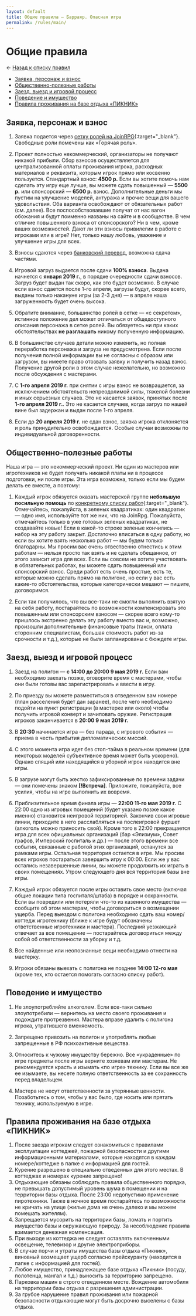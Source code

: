 ```yaml
---
layout: default
title: Общие правила — Барраяр. Опасная игра
permalink: /rules/main/
---
```


# Общие правила

&larr; [Назад к списку правил](/rules/)

- [Заявка, персонаж и взнос](/rules/main/#Заявка-персонаж-и-взнос)
- [Общественно-полезные работы](/rules/main/#Общественно-полезные-работы)
- [Заезд, выезд и игровой процесс](/rules/main/#Заезд-выезд-и-игровой-процесс)
- [Поведение и имущество](/rules/main/#Поведение-и-имущество)
- [Правила проживания на базе отдыха «ПИКНИК»](/rules/main/#Правила-проживания-на-базе-отдыха-ПИКНИК)

## Заявка, персонаж и взнос

1. Заявка подается через [сетку ролей на JoinRPG](https://joinrpg.ru/429/roles){:target="_blank"}. Свободные роли помечены как «Горячая роль».

2. Проект полностью некоммерческий, организаторы не получают никакой прибыли. Сбор взносов осуществляется для централизованной оплаты проживания игрока, расходных материалов и реквизита, которым игрок прямо или косвенно пользуется. Стандартный взнос: __4500 р.__ Если вы хотите помочь нам сделать эту игру еще лучше, вы можете сдать повышенный — __5500 р.__ или спонсорский — __6500 р.__ взнос. Дополнительные деньги мы пустим на улучшение моделей, антуража и прочие вещи для вашего удовольствия. Оба варианта освобождают от обязательных работ (см. далее). Все поспособствовавшие получат от нас вагон обожания и будут поименно названы на сайте и в сообществе. В чем отличие повышенного взноса от спонсорского? Ни в чем, кроме ваших возможностей. Дают ли эти взносы привилегии в работе с игроками или в игре? Нет, только нашу любовь, уважение и улучшение игры для всех.

3. Взносы сдаются через [банковский перевод](/org/), возможна сдача частями.

4. Игровой загруз выдается после сдачи __100% взноса__. Выдача начнется с __января 2019 г.__, в порядке очередности сдачи взносов. Загруз будет выдан так скоро, как это будет возможно. В случае если взнос сдается после 1-го апреля, загрузы будут, скорее всего, выданы только накануне игры (за 2-3 дня) — в апреле наша загруженность будет очень высока.

5. Обратите внимание, большинство ролей в сетке — «с секретом», истинное положение дел может отличаться от общедоступного описания персонажа в сетке ролей. Вы обязуетесь ни при каких обстоятельствах __не разглашать__ никому полученную информацию.

6. В большинстве случаев детали можно изменить, но полная переработка персонажа и загруза не предусмотрена. Если после получения полной информации вы не согласны с образом или загрузом, вы имеете право отозвать заявку и получить назад взнос. Получение другой роли в этом случае нежелательно, но возможно после обсуждения с мастерами.

7. С __1-го апреля 2019 г.__ при снятии с игры взнос не возвращается, за исключением обстоятельств непреодолимой силы, тяжелой болезни и иных серьезных случаев. Это не касается заявок, принятых после __1-го апреля 2019 г.__. Это не касается случаев, когда загруз по нашей вине был задержан и выдан после 1-го апреля.

8. Если до __20 апреля 2019 г.__ не сдан взнос, заявка игрока отклоняется и роль принудительно освобождается. Особые случаи возможны по индивидуальной договоренности.

## Общественно-полезные работы

Наша игра — это некоммерческий проект. Ни один из мастеров или игротехников не будет получать никакой платы ни в процессе подготовки, ни после игры. Эта игра возможна, только если мы будем делать ее вместе, а поэтому:

1. Каждый игрок обязуется оказать мастерской группе __небольшую посильную помощь__ по [конкретному списку работ](https://docs.google.com/spreadsheets/d/1MgMqavlp3X-_QhUx-ALAQDPUvBXwT3OEf8bv9mwEJDA/edit?usp=sharing){:target="_blank"}. Отмечайтесь, пожалуйста, в зеленых квадратиках: один квадратик — одно имя, используйте тот же ник, что на JoinRpg. Пожалуйста, отмечайтесь только в уже готовых зеленых квадратиках, не создавайте новые! Если в какой-то строке зеленые кончились — набор на эту работу закрыт. Достаточно вписаться в одну работу, но если вы хотите взять несколько работ — мы будем только благодарны. Мы просим вас очень отвественно отнестись к этим работам — нельзя просто так взять и не сделать обещанное, от этого зависит игра для всех. Если вы совсем не хотите участвовать в обязательных работах, вы можете сдать повышенный или спонсорский взнос. Среди работ есть очень простые, есть те, которые можно сделать прямо на полигоне, но если у вас есть какие-то обстоятельства, которые категорически мешают — пишите, договоримся.

2. Если так получилось, что вы все-таки не смогли выполнить взятую на себя работу, постарайтесь по возможности компенсировать это повышенным или спонсорским взносом — скорее всего кому-то пришлось экстренно делать эту работу вместо вас и, возможно, произошли дополнительные финансовые траты (такси, оплата сторонним специалистам, большая стоимость работ из-за срочности и т.д.), которые не были запланированы с бюждете игры.

## Заезд, выезд и игровой процесс

1. Заезд на полигон — __с 14:00 до 20:00 9 мая 2019 г.__ Если вам необходимо заехать позже, оговорите время с мастерами, чтобы они были готовы вас зарегистрировать и ввести в игру.

2. По приезду вы можете разместиться в отведенном вам номере (план расселения будет дан заранее), после чего необходимо подойти на пункт регистрации (в мастерке или около) чтобы получить игровой конверт и зачиповать оружие. Регистрация игроков заканчивается в __20:00 9 мая 2019 г.__

3. В __20:30__ начинается игра — без парада, с игрового события — приема в честь прибытия дипломатических миссий.

4. С этого момента игра идет без стоп-тайма в реальном времени (для некоторых моделей субъективное время может быть ускорено). Однако спящий или находящийся в уборной игрок находится вне игры.

5. В загрузе могут быть жестко зафиксированные по времени задачи — они помечены знаком __[!Встреча]__. Приложите, пожалуйста, все усилия, чтобы на игре выполнить их вовремя.

6. Приблизительное время финала игры — __22:00 11-го мая 2019 г.__ С 22:00 одно из игровых помещений (будет указано позже какое именно) становится неигровой территорией. Закончив свои игровые линии, приходите в него расслабляться на послеигровой фуршет (алкоголь можно приносить свой). Кроме того в 22:00 прекращается игра для всех официальных организаций (бар «Элизиум», Совет графов, Имперский госпиталь и др.) — после этого времени все события, связанные с работой этих организаций, останутся за рамками игры. Остальная территория остается в игре. Мы просим всех игроков постараться завершить игру к 00:00. Если же у вас остались незавершенные линии, вы можете продолжить их играть в своих помещениях. Утром следующего дня вся территория базы вне игры.

7. Каждый игрок обязуется после игры оставить свое место (включая общие локации типа госпиталя/штаба) в порядке и сохранности. Если вы повредили или потеряли что-то из казенного имущества — сообщите об этом мастерам, чтобы договориться о возмещении ущерба. Перед выездом с полигона необходимо сдать ваш номер/коттедж игротехнику (ближе к игре будут обозначены ответственные игротехники и мастера). Последний уезжающий отвечает за все помещение — постарайтесь договориться между собой об ответственности за уборку и т.д.

8. Все найденные или неопознанные вещи необходимо отнести на мастерку.

9. Игроки обязаны выехать с полигона не позднее __14:00 12-го мая__ (кроме тех, кто остается помогать согласно списку работ).

## Поведение и имущество

1. Не злоупотребляйте алкоголем. Если все-таки сильно злоупотребили — вернитесь на место своего проживания и подождите протрезвения. Мастера вправе удалить с полигона игрока, утратившего вменяемость.

2. Запрещено привозить на полигон и употреблять любые запрещенные в РФ психоактивные вещества.

3. Относитесь к чужому имуществу бережно. Все «украденные» по игре предметы после игры верните хозяевам или мастерам. Не рекомендуется красть и изымать «по игре» технику. Если вы все же ее изымаете, вы несете полную ответственность за ее сохранность перед владельцем.

4. Мастера не несут ответственности за утерянные ценности. Позаботьтесь о том, чтобы у вас было, где носить или прятать технику, используемую в игре.

## Правила проживания на базе отдыха «ПИКНИК» 

1. После заезда игрокам следует ознакомиться с правилами эксплуатации коттеджей, пожарной безопасности и другими информационными материалами, которые находятся в каждом номере/коттедже в папке с информацией для гостей.
2. Курение разрешено в специально отведенных для этого местах. В коттеджах и номерах курение запрещено! 
3. Отдыхающие обязаны соблюдать правила общественного порядка, не превышать допустимый уровень шума в помещении и на территории базы отдыха. После 23:00 недопустимо применение пиротехники. Также в ночное время постарайтесь по возможности не кричать на улице (жилые дома не очень далеко и мы можем помешать жителям).
4. Запрещается мусорить на территории базы, ломать и портить имущество базы и окружающую природу. За несоблюдение правила взимается денежная компенсация. 
5. При выходе из коттеджа не следует оставлять включенными освещение, телевизор и другие электроприборы.
6. В случае порчи и утраты имущества базы отдыха «Пикник», виновный возмещает ущерб согласно прейскуранту (находится в папке с информацией для гостей). 
7. Любое имущество, принадлежащее базе отдыха «Пикник» (посуду, полотенца, мангал и т.д.) выносить за территорию запрещено.
8. Парковка машин в строго отведенном месте. Вождение автомобиля на территории базы отдыха с разрешения администрации. 
9. За грубое нарушение правил проживания или пожарной безопасности отдыхающие могут быть досрочно выселены с базы отдыха.
